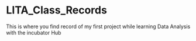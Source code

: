 # LITA_Class_Records
This is where you find record of my first project while learning Data Analysis with the incubator Hub
